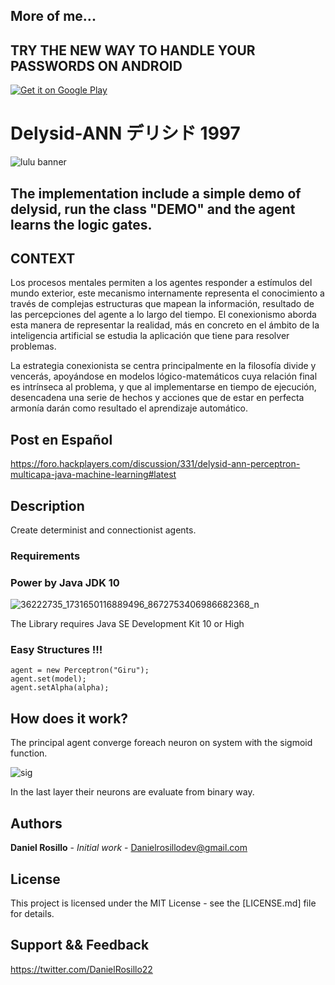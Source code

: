 ## More of me...

## TRY THE NEW WAY TO HANDLE YOUR PASSWORDS ON ANDROID
[<a href='https://play.google.com/store/apps/details?id=com.bookmanager.danielrosillo.bookmanager&hl=es_419&pcampaignid=MKT-Other-global-all-co-prtnr-py-PartBadge-Mar2515-1'><img alt='Get it on Google Play' src='https://play.google.com/intl/en_us/badges/images/generic/en_badge_web_generic.png'/></a>](url)

# Delysid-ANN デリシド 1997

![lulu banner](https://user-images.githubusercontent.com/23446483/49631775-ecfb7000-f9b8-11e8-9ae3-cdd6168bfe30.jpeg)

## The implementation include a simple demo of delysid, run the class "DEMO" and the agent learns the logic gates.

## CONTEXT

Los procesos mentales permiten a los agentes responder a estímulos del mundo exterior, este mecanismo internamente representa el conocimiento a través de complejas estructuras que mapean la información, resultado de las percepciones del agente a lo largo del tiempo. El conexionismo aborda esta manera de representar la realidad, más en concreto en el ámbito de la inteligencia artificial se estudia la aplicación que tiene para resolver problemas.

La estrategia conexionista se centra principalmente en la filosofía divide y vencerás, apoyándose en modelos lógico-matemáticos cuya relación final es intrínseca al problema, y que al implementarse en tiempo de ejecución, desencadena una serie de hechos y acciones que de estar en perfecta armonía darán como resultado el aprendizaje automático.


## Post en Español
https://foro.hackplayers.com/discussion/331/delysid-ann-perceptron-multicapa-java-machine-learning#latest

## Description

Create determinist and connectionist agents.

### Requirements

### Power by Java JDK 10
![36222735_1731650116889496_8672753406986682368_n](https://user-images.githubusercontent.com/23446483/41886236-26f7ba94-78c1-11e8-963a-cae5eccb6394.jpg)

The Library requires Java SE Development Kit 10 or High

### Easy Structures !!!

```
agent = new Perceptron("Giru");
agent.set(model);
agent.setAlpha(alpha);

```

## How does it work?

The principal agent converge foreach neuron on system with the sigmoid function.

![sig](https://user-images.githubusercontent.com/23446483/47272529-b4105480-d54c-11e8-9b18-bb9841a396d1.png)


In the last layer their neurons are evaluate from binary way.
	
## Authors

 **Daniel Rosillo** - *Initial work* -
 Danielrosillodev@gmail.com

## License

This project is licensed under the MIT License - see the [LICENSE.md] file for details.

## Support && Feedback
https://twitter.com/DanielRosillo22

